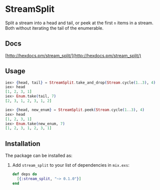 # StreamSplit

Split a stream into a head and tail, or peek at the first `n` items in a
stream. Both without iterating the tail of the enumerable.

## Docs

[http://hexdocs.pm/stream_split/](http://hexdocs.pm/stream_split/)

## Usage

```elixir
iex> {head, tail} = StreamSplit.take_and_drop(Stream.cycle(1..3), 4)
iex> head
[1, 2, 3, 1]
iex> Enum.take(tail, 7)
[2, 3, 1, 2, 3, 1, 2]
```

```elixir
iex> {head, new_enum} = StreamSplit.peek(Stream.cycle(1..3), 4)
iex> head
[1, 2, 3, 1]
iex> Enum.take(new_enum, 7)
[1, 2, 3, 1, 2, 3, 1]
```

## Installation

The package can be installed as:

  1. Add `stream_split` to your list of dependencies in `mix.exs`:

      ```elixir
      def deps do
        [{:stream_split, "~> 0.1.0"}]
      end
      ```

